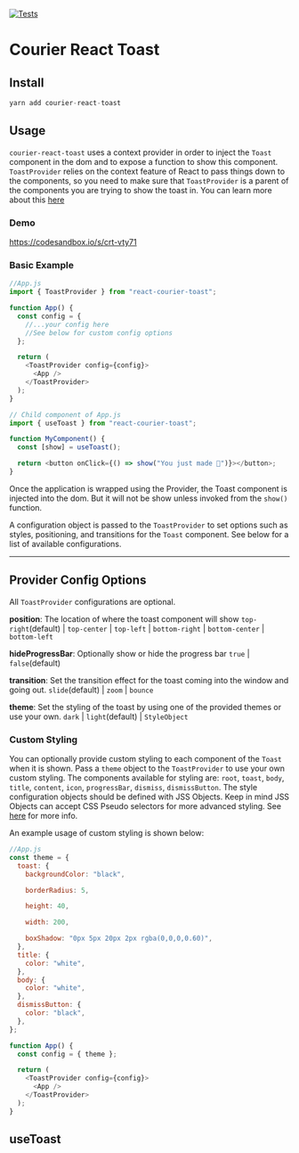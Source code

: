 [![Tests](https://github.com/trycourier/courier-react-toast/actions/workflows/test.yml/badge.svg)](https://github.com/trycourier/courier-react-toast/actions/workflows/test.yml)

# Courier React Toast

## Install

```js
yarn add courier-react-toast
```

## Usage

`courier-react-toast` uses a context provider in order to inject the `Toast` component in the dom and to expose a function to show this component. `ToastProvider` relies on the context feature of React to pass things down to the components, so you need to make sure that `ToastProvider` is a parent of the components you are trying to show the toast in. You can learn more about this [here](https://reactjs.org/docs/context.html#contextprovider)
### Demo
https://codesandbox.io/s/crt-vty71

### Basic Example

```js
//App.js
import { ToastProvider } from "react-courier-toast";

function App() {
  const config = {
    //...your config here
    //See below for custom config options
  };

  return (
    <ToastProvider config={config}>
      <App />
    </ToastProvider>
  );
}
```

```js
// Child component of App.js
import { useToast } from "react-courier-toast";

function MyComponent() {
  const [show] = useToast();

  return <button onClick={() => show("You just made 🍞")}></button>;
}
```

Once the application is wrapped using the Provider, the Toast component is injected into the dom. But it will not be show unless invoked from the `show()` function.

A configuration object is passed to the `ToastProvider` to set options such as styles, positioning, and transitions for the `Toast` component. See below for a list of available configurations.

<hr>

## Provider Config Options

All `ToastProvider` configurations are optional.

**position**:
The location of where the toast component will show
`top-right`(default) | `top-center` | `top-left` | `bottom-right` | `bottom-center` | `bottom-left`

**hideProgressBar**:
Optionally show or hide the progress bar
`true` | `false`(default)

**transition**:
Set the transition effect for the toast coming into the window and going out.
`slide`(default) | `zoom` | `bounce`

**theme**:
Set the styling of the toast by using one of the provided themes or use your own.
`dark` | `light`(default) | `StyleObject`

### Custom Styling

You can optionally provide custom styling to each component of the `Toast` when it is shown. Pass a `theme` object to the `ToastProvider` to use your own custom styling. The components available for styling are: `root`, `toast`, `body`, `title`, `content`, `icon`, `progressBar`, `dismiss`, `dismissButton`. The style configuration objects should be defined with JSS Objects. Keep in mind JSS Objects can accept CSS Pseudo selectors for more advanced styling. See [here](https://cssinjs.org/jss-syntax?v=v10.5.1) for more info.

An example usage of custom styling is shown below:

```js
//App.js
const theme = {
  toast: {
    backgroundColor: "black",

    borderRadius: 5,

    height: 40,

    width: 200,

    boxShadow: "0px 5px 20px 2px rgba(0,0,0,0.60)",
  },
  title: {
    color: "white",
  },
  body: {
    color: "white",
  },
  dismissButton: {
    color: "black",
  },
};

function App() {
  const config = { theme };

  return (
    <ToastProvider config={config}>
      <App />
    </ToastProvider>
  );
}
```

## useToast
